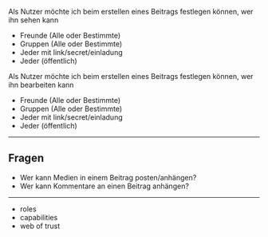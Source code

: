 Als Nutzer möchte ich beim erstellen eines Beitrags festlegen können, wer ihn sehen kann

* Freunde (Alle oder Bestimmte)
* Gruppen (Alle oder Bestimmte)
* Jeder mit link/secret/einladung
* Jeder (öffentlich)

Als Nutzer möchte ich beim erstellen eines Beitrags festlegen können, wer ihn bearbeiten kann

* Freunde (Alle oder Bestimmte)
* Gruppen (Alle oder Bestimmte)
* Jeder mit link/secret/einladung
* Jeder (öffentlich)

----

## Fragen

* Wer kann Medien in einem Beitrag posten/anhängen?
* Wer kann Kommentare an einen Beitrag anhängen?

----

* roles
* capabilities
* web of trust

